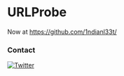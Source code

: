 # URLProbe

Now at https://github.com/1ndianl33t/



### Contact
[![Twitter](https://img.shields.io/badge/twitter-@1ndianl33t-blue.svg)](https://twitter.com/1ndianl33t)
